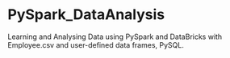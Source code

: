 # PySpark_DataAnalysis
Learning and Analysing Data using PySpark and DataBricks with Employee.csv and user-defined data frames, PySQL.
